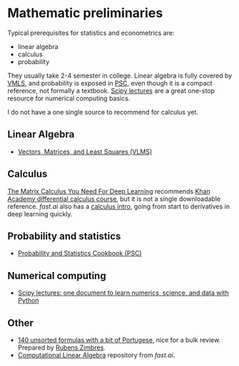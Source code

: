 <!--

Math preliminaries, as of EM v0.0.5:

Linear algebra: Vectors, Matrices, and Least Squares (VLMS)
http://vmls-book.stanford.edu

Probability and Statistics Cookbook (PSC)
http://pages.cs.wisc.edu/~tdw/files/cookbook-en.pd

Calculus: no single best source yet

Numerical computing: Scipy lectures
http://www.scipy-lectures.org

https://epogrebnyak.github.io/econometrics-navigator/textbook/preliminaries.html

-->

Mathematic preliminaries
========================

Typical prerequisites for statistics and econometrics are:

- linear algebra 
- calculus 
- probability

They usually take 2-4 semester in college. Linear algebra is fully covered by 
[VMLS][VMLS], and probability is exposed in [PSC][PSC], even though it is a compact reference, not formally a textbook. [Scipy lectures][Sci] are a great one-stop resource for numerical computing basics.

I do not have a one single source to recommend for calculus yet. 

Linear Algebra
--------------

- [Vectors, Matrices, and Least Squares (VLMS)][VMLS]

[VMLS]: http://vmls-book.stanford.edu


<!--

TODO: Another motivational book on linear algebra - from Moscow Programmers Club.

-->


Calculus
--------

[The Matrix Calculus You Need For Deep Learning](https://arxiv.org/abs/1802.01528) 
recommends [Khan Academy differential calculus course](https://www.khanacademy.org/math/differential-calculus), but it is not a single downloadable reference. *fast.ai*
also has a [calculus intro](http://wiki.fast.ai/index.php/Calculus_for_Deep_Learning), 
going from start to derivatives in deep learning quickly.


Probability and statistics
--------------------------

- [Probability and Statistics Cookbook (PSC)][PSC]

[PSC]: http://pages.cs.wisc.edu/~tdw/files/cookbook-en.pd


Numerical computing
--------------------

- [Scipy lectures: one document to learn numerics, science, and data with Python][Sci]

[Sci]: http://www.scipy-lectures.org


Other
-----

- [140 unsorted formulas with a bit of Portugese](https://drive.google.com/file/d/0B0RLknmL54khQlhGUzFUWEtncTA/view), nice for a bulk review. Prepared by [Rubens Zimbres](https://github.com/RubensZimbres).
- [Computational Linear Algebra](https://github.com/fastai/numerical-linear-algebra) repository from *fast.ai*.

